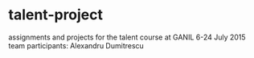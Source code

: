 # talent-project
assignments and projects for the talent course at GANIL 6-24 July 2015
team participants: Alexandru Dumitrescu
